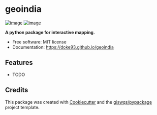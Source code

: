 # geoindia


[![image](https://img.shields.io/pypi/v/geoindia.svg)](https://pypi.python.org/pypi/geoindia)
[![image](https://img.shields.io/conda/vn/conda-forge/geoindia.svg)](https://anaconda.org/conda-forge/geoindia)


**A python package for interactive mapping.**


-   Free software: MIT license
-   Documentation: https://doke93.github.io/geoindia
    

## Features

-   TODO

## Credits

This package was created with [Cookiecutter](https://github.com/cookiecutter/cookiecutter) and the [giswqs/pypackage](https://github.com/giswqs/pypackage) project template.
